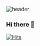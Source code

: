 ![header](https://capsule-render.vercel.app/api?type=rect&color=auto&height=180&section=header&text=Yeji%20Im&animation=twinkling&fontSize=70)

### Hi there 👋

<!--
**yayyz/yayyz** is a ✨ _special_ ✨ repository because its `README.md` (this file) appears on your GitHub profile.

Here are some ideas to get you started:

- 🔭 I’m currently working on ...
- 🌱 I’m currently learning ...
- 👯 I’m looking to collaborate on ...
- 🤔 I’m looking for help with ...
- 💬 Ask me about ...
- 📫 How to reach me: ...
- 😄 Pronouns: ...
- ⚡ Fun fact: ...
-->


[![Hits](https://hits.seeyoufarm.com/api/count/incr/badge.svg?url=https%3A%2F%2Fgithub.com%2Fyayyz%2Fhit-counter&count_bg=%23CEC1E7&title_bg=%23555555&icon=&icon_color=%23E7E7E7&title=hits&edge_flat=true)](https://hits.seeyoufarm.com)
